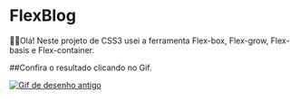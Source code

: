# FlexBlog

🤠🤠Olá! Neste projeto de CSS3 usei a ferramenta Flex-box, Flex-grow, Flex-basis e Flex-container. 

##Confira o resultado clicando no Gif.

<a href="https://github.com/marioCarvalho001/Projeto-de-CSS3-Flexbox." target="_blank"><img src="https://thumbs.gfycat.com/SmallVillainousDavidstiger-size_restricted.gif" alt="Gif de desenho antigo"></a>

